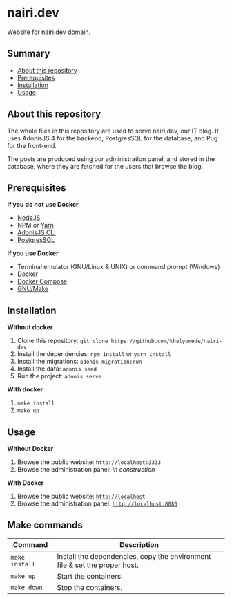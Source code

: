 # nairi.dev

Website for nairi.dev domain.

## Summary

- [About this repository](#about-this-repository)
- [Prerequisites](#prerequisites)
- [Installation](#installation)
- [Usage](#usage)

## About this repository

The whole files in this repository are used to serve nairi.dev, our IT blog. It uses AdonisJS 4 for the backend, PostgresSQL for the database, and Pug for the front-end.

The posts are produced using our administration panel, and stored in the database, where they are fetched for the users that browse the blog.

## Prerequisites

**If you do not use Docker**

- [NodeJS](https://nodejs.org/en/download/)
- NPM or [Yarn](https://yarnpkg.com/en/docs/install)
- [AdonisJS CLI](https://www.npmjs.com/package/@adonisjs/cli)
- [PostgresSQL](https://www.postgresql.org/download/)

**If you use Docker**

- Terminal emulator (GNU/Linux & UNIX) or command prompt (Windows)
- [Docker](https://www.docker.com/)
- [Docker Compose](https://docs.docker.com/compose/)
- [GNU/Make](https://www.gnu.org/software/make/)

## Installation

**Without docker**

1. Clone this repository: `git clone https://github.com/khalyomede/nairi-dev`
2. Install the dependencies: `npm install` or `yarn install`
3. Install the migrations: `adonis migration:run`
4. Install the data: `adonis seed`
5. Run the project: `adonis serve`

**With docker**

1. `make install`
1. `make up`

## Usage

**Without Docker**

1. Browse the public website: `http://localhost:3333`
2. Browse the administration panel: _in construction_

**With Docker**

1. Browse the public website: [`http://localhost`](http://localhost)
2. Browse the administration panel: [`http://localhost:8080`](http://localhost:8080)

## Make commands

| Command        | Description                                                                |
| -------------- | -------------------------------------------------------------------------- |
| `make install` | Install the dependencies, copy the environment file & set the proper host. |
| `make up`      | Start the containers.                                                      |
| `make down`    | Stop the containers.                                                       |
